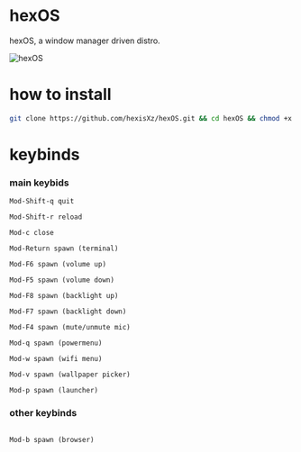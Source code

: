 # hexOS
hexOS, a window manager driven distro.

![hexOS](https://github.com/hexisXz/hexOS/assets/71829613/65393468-a42a-4ef5-8b2d-b77e875cb625)

# how to install

``` sh
git clone https://github.com/hexisXz/hexOS.git && cd hexOS && chmod +x install && ./install

```

# keybinds


### main keybids

```
Mod-Shift-q quit

Mod-Shift-r reload

Mod-c close

Mod-Return spawn (terminal)

Mod-F6 spawn (volume up)

Mod-F5 spawn (volume down)

Mod-F8 spawn (backlight up)

Mod-F7 spawn (backlight down)

Mod-F4 spawn (mute/unmute mic)

Mod-q spawn (powermenu)

Mod-w spawn (wifi menu)

Mod-v spawn (wallpaper picker)

Mod-p spawn (launcher)

```


### other keybinds

```

Mod-b spawn (browser)

```
